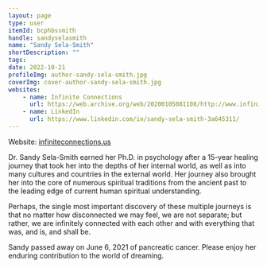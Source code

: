 ```yaml
---
layout: page
type: user
itemId: bcphbssmith
handle: sandyselasmith
name: "Sandy Sela-Smith"
shortDescription: ""
tags:
date: 2022-10-21
profileImg: author-sandy-sela-smith.jpg
coverImg: cover-author-sandy-sela-smith.jpg
websites:
    - name: Infinite Connections
      url: https://web.archive.org/web/20200105081108/http://www.infiniteconnections.us/
    - name: LinkedIn
      url: https://www.linkedin.com/in/sandy-sela-smith-3a645311/
---
```


Website: [infiniteconnections.us](http://www.infiniteconnections.us/)

Dr. Sandy Sela-Smith earned her Ph.D. in psychology after a 15-year healing journey that took her into the depths of her internal world, as well as into many cultures and countries in the external world. Her journey also brought her into the core of numerous spiritual traditions from the ancient past to the leading edge of current human spiritual understanding.

Perhaps, the single most important discovery of these multiple journeys is that no matter how disconnected we may feel, we are not separate; but rather, we are infinitely connected with each other and with everything that was, and is, and shall be.

Sandy passed away on June 6, 2021 of pancreatic cancer. Please enjoy her enduring contribution to the world of dreaming.
